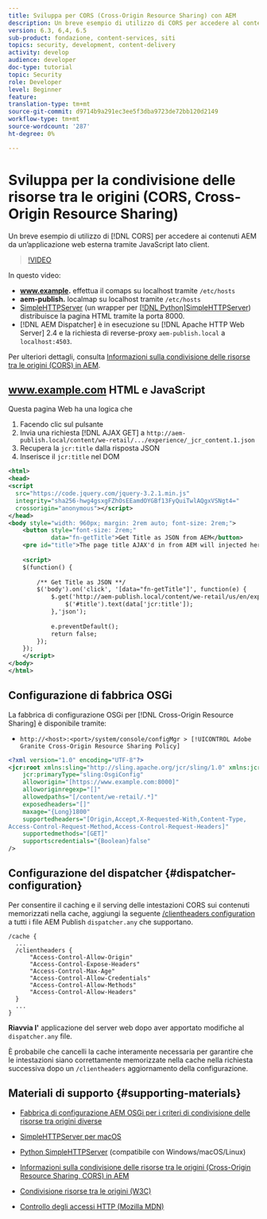 ```yaml
---
title: Sviluppa per CORS (Cross-Origin Resource Sharing) con AEM
description: Un breve esempio di utilizzo di CORS per accedere al contenuto AEM da un’applicazione web esterna tramite JavaScript lato client.
version: 6.3, 6,4, 6.5
sub-product: fondazione, content-services, siti
topics: security, development, content-delivery
activity: develop
audience: developer
doc-type: tutorial
topic: Security
role: Developer
level: Beginner
feature:  
translation-type: tm+mt
source-git-commit: d9714b9a291ec3ee5f3dba9723de72bb120d2149
workflow-type: tm+mt
source-wordcount: '287'
ht-degree: 0%

---
```



# Sviluppa per la condivisione delle risorse tra le origini (CORS, Cross-Origin Resource Sharing)

Un breve esempio di utilizzo di [!DNL CORS] per accedere ai contenuti AEM da un’applicazione web esterna tramite JavaScript lato client.

>[!VIDEO](https://video.tv.adobe.com/v/18837/?quality=12&learn=on)

In questo video:

* **www.example.** effettua il comaps su localhost tramite  `/etc/hosts`
* **aem-publish.** localmap su localhost tramite  `/etc/hosts`
* [SimpleHTTPServer](https://itunes.apple.com/us/app/simple-http-server/id441002840?mt=12)  (un wrapper per  [[!DNL Python]SimpleHTTPServer](https://docs.python.org/2/library/simplehttpserver.html)) distribuisce la pagina HTML tramite la porta 8000.
* [!DNL AEM Dispatcher] è in esecuzione su  [!DNL Apache HTTP Web Server] 2.4 e la richiesta di reverse-proxy  `aem-publish.local` a  `localhost:4503`.

Per ulteriori dettagli, consulta [Informazioni sulla condivisione delle risorse tra le origini (CORS) in AEM](./understand-cross-origin-resource-sharing.md).

## www.example.com HTML e JavaScript

Questa pagina Web ha una logica che

1. Facendo clic sul pulsante
1. Invia una richiesta [!DNL AJAX GET] a `http://aem-publish.local/content/we-retail/.../experience/_jcr_content.1.json`
1. Recupera la `jcr:title` dalla risposta JSON
1. Inserisce il `jcr:title` nel DOM

```xml
<html>
<head>
<script
  src="https://code.jquery.com/jquery-3.2.1.min.js"
  integrity="sha256-hwg4gsxgFZhOsEEamdOYGBf13FyQuiTwlAQgxVSNgt4="
  crossorigin="anonymous"></script>   
</head>
<body style="width: 960px; margin: 2rem auto; font-size: 2rem;">
    <button style="font-size: 2rem;"
            data="fn-getTitle">Get Title as JSON from AEM</button>
    <pre id="title">The page title AJAX'd in from AEM will injected here</pre>
    
    <script>
    $(function() { 
        
        /** Get Title as JSON **/
        $('body').on('click', '[data="fn-getTitle"]', function(e) { 
            $.get('http://aem-publish.local/content/we-retail/us/en/experience/_jcr_content.1.json', function(data) {
                $('#title').text(data['jcr:title']);
            },'json');
            
            e.preventDefault();
            return false;
        });
    });
    </script>
</body>
</html>
```

## Configurazione di fabbrica OSGi

La fabbrica di configurazione OSGi per [!DNL Cross-Origin Resource Sharing] è disponibile tramite:

* `http://<host>:<port>/system/console/configMgr > [!UICONTROL Adobe Granite Cross-Origin Resource Sharing Policy]`

```xml
<?xml version="1.0" encoding="UTF-8"?>
<jcr:root xmlns:sling="http://sling.apache.org/jcr/sling/1.0" xmlns:jcr="http://www.jcp.org/jcr/1.0"
    jcr:primaryType="sling:OsgiConfig"
    alloworigin="[https://www.example.com:8000]"
    alloworiginregexp="[]"
    allowedpaths="[/content/we-retail/.*]"
    exposedheaders="[]"
    maxage="{Long}1800"
    supportedheaders="[Origin,Accept,X-Requested-With,Content-Type,
Access-Control-Request-Method,Access-Control-Request-Headers]"
    supportedmethods="[GET]"
    supportscredentials="{Boolean}false"
/>
```

## Configurazione del dispatcher {#dispatcher-configuration}

Per consentire il caching e il serving delle intestazioni CORS sui contenuti memorizzati nella cache, aggiungi la seguente [/clientheaders configuration](https://experienceleague.adobe.com/docs/experience-manager-dispatcher/using/configuring/dispatcher-configuration.html?lang=en#specifying-the-http-headers-to-pass-through-clientheaders) a tutti i file AEM Publish `dispatcher.any` che supportano.

```
/cache { 
  ...
  /clientheaders {
      "Access-Control-Allow-Origin"
      "Access-Control-Expose-Headers"
      "Access-Control-Max-Age"
      "Access-Control-Allow-Credentials"
      "Access-Control-Allow-Methods"
      "Access-Control-Allow-Headers"
  }
  ...
}
```

**Riavvia l&#39;** applicazione del server web dopo aver apportato modifiche al  `dispatcher.any` file.

È probabile che cancelli la cache interamente necessaria per garantire che le intestazioni siano correttamente memorizzate nella cache nella richiesta successiva dopo un `/clientheaders` aggiornamento della configurazione.

## Materiali di supporto {#supporting-materials}

* [Fabbrica di configurazione AEM OSGi per i criteri di condivisione delle risorse tra origini diverse](http://localhost:4502/system/console/configMgr/com.adobe.granite.cors.impl.CORSPolicyImpl)
* [SimpleHTTPServer per macOS](https://itunes.apple.com/us/app/simple-http-server/id441002840?mt=12)
* [Python SimpleHTTPServer](https://docs.python.org/2/library/simplehttpserver.html)  (compatibile con Windows/macOS/Linux)

* [Informazioni sulla condivisione delle risorse tra le origini (Cross-Origin Resource Sharing, CORS) in AEM](./understand-cross-origin-resource-sharing.md)
* [Condivisione risorse tra le origini (W3C)](https://www.w3.org/TR/cors/)
* [Controllo degli accessi HTTP (Mozilla MDN)](https://developer.mozilla.org/en-US/docs/Web/HTTP/Access_control_CORS)

